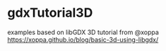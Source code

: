 # gdxTutorial3D
examples based on libGDX 3D tutorial from @xoppa https://xoppa.github.io/blog/basic-3d-using-libgdx/
